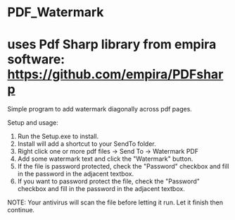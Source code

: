 # PDF_Watermark
# uses Pdf Sharp library from empira software: https://github.com/empira/PDFsharp
Simple program to add watermark diagonally across pdf pages.

Setup and usage:
1. Run the Setup.exe to install.
2. Install will add a shortcut to your SendTo folder.
3. Right click one or more pdf files -> Send To -> Watermark PDF
4. Add some watermark text and click the "Watermark" button.
5. If the file is password protected, check the "Password" checkbox and fill in the password in the adjacent textbox.
6. If you want to password protect the file, check the "Password" checkbox and fill in the password in the adjacent textbox.

NOTE:
Your antivirus will scan the file before letting it run. Let it finish then continue.
